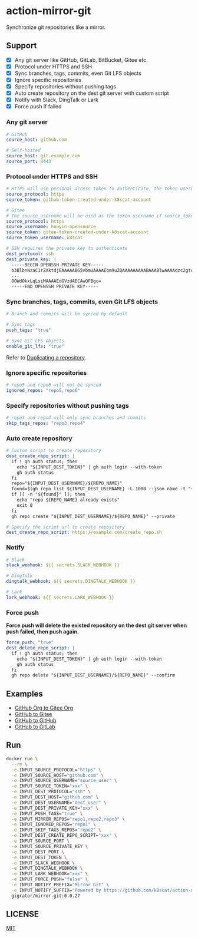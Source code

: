 # action-mirror-git

Synchronize git repositories like a mirror.

## Support

- [x] Any git server like GitHub, GitLab, BitBucket, Gitee etc.
- [x] Protocol under HTTPS and SSH
- [x] Sync branches, tags, commits, even Git LFS objects
- [x] Ignore specific repositories
- [x] Specify repositories without pushing tags
- [x] Auto create repository on the dest git server with custom script
- [x] Notify with Slack, DingTalk or Lark
- [x] Force push if failed

### Any git server

```yaml
# GitHub
source_host: github.com

# Self-hosted
source_host: git.example.com
source_port: 8443
```

### Protocol under HTTPS and SSH

```yaml
# HTTPS will use personal access token to authenticate, the token username is required on some git servers like Gitee
source_protocol: https
source_token: github-token-created-under-k8scat-account

# Gitee
# The source_username will be used as the token username if source_token_username is not specified
source_protocol: https
source_username: huayin-opensource
source_token: gitee-token-created-under-k8scat-account
source_token_username: k8scat

# SSH requires the private key to authenticate
dest_protocol: ssh
dest_private_key: |
  -----BEGIN OPENSSH PRIVATE KEY-----
  b3BlbnNzaC1rZXktdjEAAAAABG5vbmUAAAAEbm9uZQAAAAAAAAABAAABlwAAAAdzc2gtcn
  ...
  OOWdOkxLqLsiMAAAAEdGVzdAECAwQFBgc=
  -----END OPENSSH PRIVATE KEY-----
```

### Sync branches, tags, commits, even Git LFS objects

```yaml
# Branch and commits will be synced by default

# Sync tags
push_tags: "true"

# Sync Git LFS objects
enable_git_lfs: "true"
```

Refer to [Duplicating a repository](https://docs.github.com/cn/repositories/creating-and-managing-repositories/duplicating-a-repository).

### Ignore specific repositories

```yaml
# repo5 and repo6 will not be synced
ignored_repos: "repo5,repo6"
```

### Specify repositories without pushing tags

```yaml
# repo3 and repo4 will only sync branches and commits
skip_tags_repos: "repo3,repo4"
```

### Auto create repository

```yaml
# Custom script to create repository
dest_create_repo_script: |
  if ! gh auth status; then
    echo "${INPUT_DEST_TOKEN}" | gh auth login --with-token
    gh auth status
  fi
  repo="${INPUT_DEST_USERNAME}/${REPO_NAME}"
  found=$(gh repo list ${INPUT_DEST_USERNAME} -L 1000 --json name -t "{{range .}}{{if (eq .name \"${REPO_NAME}\")}}{{.name}}{{end}}{{end}}")
  if [[ -n "${found}" ]]; then
    echo "repo ${REPO_NAME} already exists"
    exit 0
  fi
  gh repo create "${INPUT_DEST_USERNAME}/${REPO_NAME}" --private

# Specify the script url to create repository
dest_create_repo_script: https://example.com/create_repo.sh
```

### Notify

```yaml
# Slack
slack_webhook: ${{ secrets.SLACK_WEBHOOK }}

# DingTalk
dingtalk_webhook: ${{ secrets.DINGTALK_WEBHOOK }}

# Lark
lark_webhook: ${{ secrets.LARK_WEBHOOK }}
```

### Force push

**Force push will delete the existed repository on the dest git server when push failed, then push again.**

```yaml
force_push: "true"
dest_delete_repo_script: |
  if ! gh auth status; then
    echo "${INPUT_DEST_TOKEN}" | gh auth login --with-token
    gh auth status
  fi
  gh repo delete "${INPUT_DEST_USERNAME}/${REPO_NAME}" --confirm
```

## Examples

- [GitHub Org to Gitee Org](./.github/workflows/github-org-to-gitee-org.yml)
- [GitHub to Gitee](./.github/workflows/github-to-gitee.yml)
- [GitHub to GitHub](./.github/workflows/github-to-github.yml)
- [GitHub to GitLab](./.github/workflows/github-to-gitlab.yml)

## Run

```bash
docker run \
  --rm \
  -e INPUT_SOURCE_PROTOCOL="https" \
  -e INPUT_SOURCE_HOST="github.com" \
  -e INPUT_SOURCE_USERNAME="source_user" \
  -e INPUT_SOURCE_TOKEN="xxx" \
  -e INPUT_DEST_PROTOCOL="ssh" \
  -e INPUT_DEST_HOST="github.com" \
  -e INPUT_DEST_USERNAME="dest_user" \
  -e INPUT_DEST_PRIVATE_KEY="xxx" \
  -e INPUT_PUSH_TAGS="true" \
  -e INPUT_MIRROR_REPOS="repo1,repo2,repo3" \
  -e INPUT_IGNORED_REPOS="repo1" \
  -e INPUT_SKIP_TAGS_REPOS="repo2" \
  -e INPUT_DEST_CREATE_REPO_SCRIPT="xxx" \
  -e INPUT_SOURCE_PORT \
  -e INPUT_SOURCE_PRIVATE_KEY \
  -e INPUT_DEST_PORT \
  -e INPUT_DEST_TOKEN \
  -e INPUT_SLACK_WEBHOOK \
  -e INPUT_DINGTALK_WEBHOOK \
  -e INPUT_LARK_WEBHOOK="xxx" \
  -e INPUT_FORCE_PUSH="false" \
  -e INPUT_NOTIFY_PREFIX="Mirror Git" \
  -e INPUT_NOTIFY_SUFFIX="Powered by https://github.com/k8scat/action-mirror-git" \
  gigrator/mirror-git:0.0.27
```

## LICENSE

[MIT](./LICENSE)
